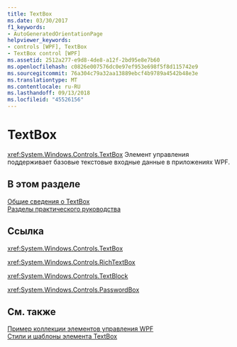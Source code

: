 ```yaml
---
title: TextBox
ms.date: 03/30/2017
f1_keywords:
- AutoGeneratedOrientationPage
helpviewer_keywords:
- controls [WPF], TextBox
- TextBox control [WPF]
ms.assetid: 2512a277-e9d8-4de8-a12f-2bd95e8e7b60
ms.openlocfilehash: c0826e007576dc0e97ef953e698f5f8d115742e9
ms.sourcegitcommit: 76a304c79a32aa13889ebcf4b9789a4542b48e3e
ms.translationtype: MT
ms.contentlocale: ru-RU
ms.lasthandoff: 09/13/2018
ms.locfileid: "45526156"
---
```

# <a name="textbox"></a>TextBox
<xref:System.Windows.Controls.TextBox> Элемент управления поддерживает базовые текстовые входные данные в приложениях WPF.  
  
## <a name="in-this-section"></a>В этом разделе  
 [Общие сведения о TextBox](../../../../docs/framework/wpf/controls/textbox-overview.md)  
 [Разделы практического руководства](../../../../docs/framework/wpf/controls/textbox-how-to-topics.md)  
  
## <a name="reference"></a>Ссылка  
 <xref:System.Windows.Controls.TextBox>  
  
 <xref:System.Windows.Controls.RichTextBox>  
  
 <xref:System.Windows.Controls.TextBlock>  
  
 <xref:System.Windows.Controls.PasswordBox>  
  
## <a name="see-also"></a>См. также  
 [Пример коллекции элементов управления WPF](https://go.microsoft.com/fwlink/?LinkID=160053)  
 [Стили и шаблоны элемента TextBox](../../../../docs/framework/wpf/controls/textbox-styles-and-templates.md)
